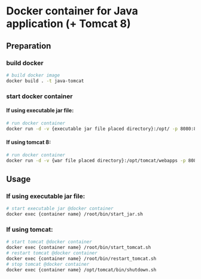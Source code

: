 # Docker container for Java application (+ Tomcat 8)

## Preparation
### build docker
```bash
# build docker image
docker build . -t java-tomcat
```

### start docker container
#### If using executable jar file:
```bash
# run docker container
docker run -d -v {executable jar file placed directory}:/opt/ -p 8080:8080 -p 8882:8882 --name {container name} java-tomcat tail -F /dev/null
```

#### If using tomcat 8:
```bash
# run docker container
docker run -d -v {war file placed directory}:/opt/tomcat/webapps -p 8080:8080 -p 8882:8882 --name {container name} java-tomcat tail -F /dev/null
```

## Usage
### If using executable jar file:
```bash
# start executable jar @docker container
docker exec {container name} /root/bin/start_jar.sh
```

### If using tomcat:
```bash
# start tomcat @docker container
docker exec {container name} /root/bin/start_tomcat.sh
# restart tomcat @docker container
docker exec {container name} /root/bin/restart_tomcat.sh
# stop tomcat @docker container
docker exec {container name} /opt/tomcat/bin/shutdown.sh
```


